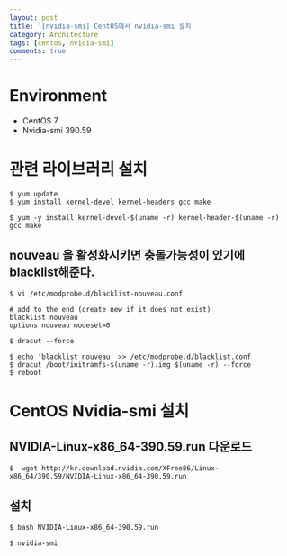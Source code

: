 ```yaml
---
layout: post
title: '[nvidia-smi] CentOS에서 nvidia-smi 설치'
category: Architecture
tags: [centos, nvidia-smi]
comments: true
---
```


# Environment
- CentOS 7
- Nvidia-smi 390.59

# 관련 라이브러리 설치

~~~shell
$ yum update
$ yum install kernel-devel kernel-headers gcc make
~~~

~~~shell
$ yum -y install kernel-devel-$(uname -r) kernel-header-$(uname -r) gcc make
~~~

## nouveau 을 활성화시키면 충돌가능성이 있기에 blacklist해준다.

~~~shell
$ vi /etc/modprobe.d/blacklist-nouveau.conf

# add to the end (create new if it does not exist)
blacklist nouveau
options nouveau modeset=0

$ dracut --force
~~~

~~~shell
$ echo 'blacklist nouveau' >> /etc/modprobe.d/blacklist.conf
$ dracut /boot/initramfs-$(uname -r).img $(uname -r) --force
$ reboot
~~~

# CentOS Nvidia-smi 설치
## NVIDIA-Linux-x86_64-390.59.run 다운로드

~~~shell
$  wget http://kr.download.nvidia.com/XFree86/Linux-x86_64/390.59/NVIDIA-Linux-x86_64-390.59.run
~~~

## 설치

~~~shell
$ bash NVIDIA-Linux-x86_64-390.59.run

$ nvidia-smi
~~~
